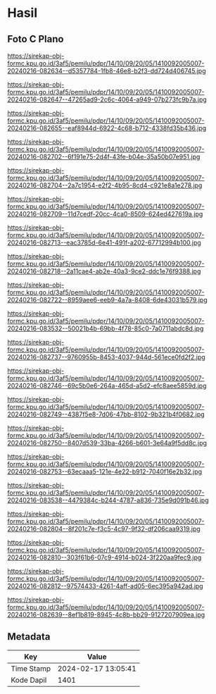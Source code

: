 # Hasil

## Foto C Plano

https://sirekap-obj-formc.kpu.go.id/3af5/pemilu/pdpr/14/10/09/20/05/1410092005007-20240216-082634--d5357784-1fb8-46e8-b2f3-dd724d406745.jpg

https://sirekap-obj-formc.kpu.go.id/3af5/pemilu/pdpr/14/10/09/20/05/1410092005007-20240216-082647--47265ad9-2c6c-4064-a949-07b273fc9b7a.jpg

https://sirekap-obj-formc.kpu.go.id/3af5/pemilu/pdpr/14/10/09/20/05/1410092005007-20240216-082655--eaf8944d-6922-4c68-b712-4338fd35b436.jpg

https://sirekap-obj-formc.kpu.go.id/3af5/pemilu/pdpr/14/10/09/20/05/1410092005007-20240216-082702--6f191e75-2d4f-43fe-b04e-35a50b07e951.jpg

https://sirekap-obj-formc.kpu.go.id/3af5/pemilu/pdpr/14/10/09/20/05/1410092005007-20240216-082704--2a7c1954-e2f2-4b95-8cd4-c921e8a1e278.jpg

https://sirekap-obj-formc.kpu.go.id/3af5/pemilu/pdpr/14/10/09/20/05/1410092005007-20240216-082709--11d7cedf-20cc-4ca0-8509-624ed427619a.jpg

https://sirekap-obj-formc.kpu.go.id/3af5/pemilu/pdpr/14/10/09/20/05/1410092005007-20240216-082713--eac3785d-6e41-491f-a202-67712994b100.jpg

https://sirekap-obj-formc.kpu.go.id/3af5/pemilu/pdpr/14/10/09/20/05/1410092005007-20240216-082718--2a11cae4-ab2e-40a3-9ce2-ddc1e76f9388.jpg

https://sirekap-obj-formc.kpu.go.id/3af5/pemilu/pdpr/14/10/09/20/05/1410092005007-20240216-082722--8959aee6-eeb9-4a7a-8408-6de43031b579.jpg

https://sirekap-obj-formc.kpu.go.id/3af5/pemilu/pdpr/14/10/09/20/05/1410092005007-20240216-083532--50021b4b-69bb-4f78-85c0-7a0711abdc8d.jpg

https://sirekap-obj-formc.kpu.go.id/3af5/pemilu/pdpr/14/10/09/20/05/1410092005007-20240216-082737--9760955b-8453-4037-944d-561ece0fd2f2.jpg

https://sirekap-obj-formc.kpu.go.id/3af5/pemilu/pdpr/14/10/09/20/05/1410092005007-20240216-082746--69c5b0e6-264a-465d-a5d2-efc8aee5859d.jpg

https://sirekap-obj-formc.kpu.go.id/3af5/pemilu/pdpr/14/10/09/20/05/1410092005007-20240216-082749--4387f5e8-7d06-47bb-8102-9b321b4f0682.jpg

https://sirekap-obj-formc.kpu.go.id/3af5/pemilu/pdpr/14/10/09/20/05/1410092005007-20240216-082750--8407d539-33ba-4266-b601-3e64a9f5dd8c.jpg

https://sirekap-obj-formc.kpu.go.id/3af5/pemilu/pdpr/14/10/09/20/05/1410092005007-20240216-082753--63ecaaa5-121e-4e22-b912-7040f16e2b32.jpg

https://sirekap-obj-formc.kpu.go.id/3af5/pemilu/pdpr/14/10/09/20/05/1410092005007-20240216-083538--4479384c-b244-4787-a836-735e9d091b46.jpg

https://sirekap-obj-formc.kpu.go.id/3af5/pemilu/pdpr/14/10/09/20/05/1410092005007-20240216-082804--8f201c7e-f3c5-4c97-9f32-df206caa9319.jpg

https://sirekap-obj-formc.kpu.go.id/3af5/pemilu/pdpr/14/10/09/20/05/1410092005007-20240216-082810--303f61b6-07c9-4914-b024-3f220aa9fec9.jpg

https://sirekap-obj-formc.kpu.go.id/3af5/pemilu/pdpr/14/10/09/20/05/1410092005007-20240216-082812--97574433-4261-4aff-ad05-6ec395a942ad.jpg

https://sirekap-obj-formc.kpu.go.id/3af5/pemilu/pdpr/14/10/09/20/05/1410092005007-20240216-082639--8ef1b819-8945-4c8b-bb29-9127207909ea.jpg


## Metadata

| Key        | Value               |
| ---------- | ------------------- |
| Time Stamp | 2024-02-17 13:05:41 |
| Kode Dapil | 1401                |



